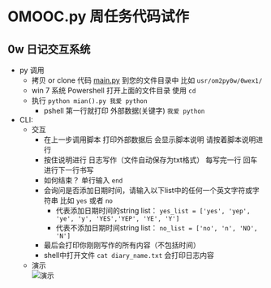 # OMOOC.py 周任务代码试作

## 0w 日记交互系统

- py 调用
	- 拷贝 or clone 代码 [main.py](https://github.com/JeremiahZhang/pybeginner/blob/master/_src/om2py0w/0wex0/main.py) 到您的文件目录中 比如 `usr/om2py0w/0wex1/`
	- win 7 系统 Powershell 打开上面的文件目录 使用 `cd`
	- 执行 `python mian().py 我爱 python`
		+ pshell 第一行就打印 外部数据(关键字) `我爱 python`  
- CLI:
    + 交互
	    + 在上一步调用脚本 打印外部数据后 会显示脚本说明 请按着脚本说明进行
	    + 按住说明进行 日志写作（文件自动保存为txt格式） 每写完一行 回车进行下一行书写
	    + 如何结束？ 单行输入 `end`
	    + 会询问是否添加日期时间，请输入以下list中的任何一个英文字符或字符串 比如 `yes` 或者 `no` 
		    + 代表添加日期时间的string list： `yes_list = ['yes', 'yep', 'ye', 'y', 'YES','YEP', 'YE', 'Y']`
			+ 代表不添加日期时间string list： `no_list = ['no', 'n', 'NO', 'N']`
		+ 最后会打印你刚刚写作的所有内容（不包括时间）
		+ shell中打开文件 `cat diary_name.txt` 会打印日志内容
	+ 演示  
	![演示](https://raw.githubusercontent.com/JeremiahZhang/pybeginner/master/_image/05_readme_pre.JPG)
